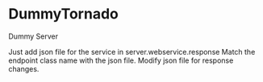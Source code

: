 # DummyTornado
Dummy Server

Just add json file for the service in server.webservice.response
Match the endpoint class name with the json file.
Modify json file for response changes.
